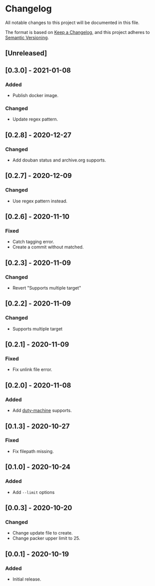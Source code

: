 # Changelog
All notable changes to this project will be documented in this file.

The format is based on [Keep a Changelog](https://keepachangelog.com/en/1.0.0/),
and this project adheres to [Semantic Versioning](https://semver.org/spec/v2.0.0.html).

## [Unreleased]

## [0.3.0] - 2021-01-08

### Added
- Publish docker image.

### Changed
- Update regex pattern.

## [0.2.8] - 2020-12-27

### Changed
- Add douban status and archive.org supports.

## [0.2.7] - 2020-12-09

### Changed
- Use regex pattern instead.

## [0.2.6] - 2020-11-10

### Fixed
- Catch tagging error.
- Create a commit without matched.

## [0.2.3] - 2020-11-09

### Changed
- Revert "Supports multiple target"

## [0.2.2] - 2020-11-09

### Changed
- Supports multiple target

## [0.2.1] - 2020-11-09

### Fixed
- Fix unlink file error.

## [0.2.0] - 2020-11-08

### Added
- Add [duty-machine](https://github.com/duty-machine/duty-machine) supports.

## [0.1.3] - 2020-10-27

### Fixed
- Fix filepath missing.

## [0.1.0] - 2020-10-24

### Added
- Add `--limit` options

## [0.0.3] - 2020-10-20

### Changed
- Change update file to create.
- Change packer upper limit to 25.

## [0.0.1] - 2020-10-19

### Added
- Initial release.

